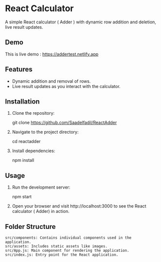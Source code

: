 # React Calculator

A simple React calculator ( Adder ) with dynamic row addition and deletion, live result updates.


## Demo

This is live demo : https://addertest.netlify.app

## Features

- Dynamic addition and removal of rows.
- Live result updates as you interact with the calculator.

## Installation

1. Clone the repository:

   git clone https://github.com/Saadelfadil/ReactAdder

2. Navigate to the project directory:

    cd reactadder

3. Install dependencies:

    npm install

## Usage

1. Run the development server:

    npm start

2. Open your browser and visit http://localhost:3000 to see the React calculator ( Adder) in action.


## Folder Structure

    src/components: Contains individual components used in the application.
    src/assets: Includes static assets like images.
    src/App.js: Main component for rendering the application.
    src/index.js: Entry point for the React application.




